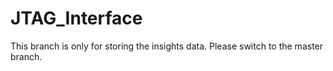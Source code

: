 
# JTAG_Interface

This branch is only for storing the insights data. Please switch to the master branch.
